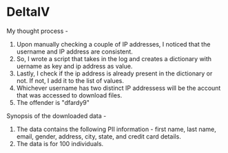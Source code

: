 # DeltaIV


My thought process - 

1. Upon manually checking a couple of IP addresses, I noticed that the username and IP address are consistent. 
2. So, I wrote a script that takes in the log and creates a dictionary with uername as key and ip address as value. 
3. Lastly, I check if the ip address is already present in the dictionary or not. If not, I add it to the list of values. 
4. Whichever username has two distinct IP addressess will be the account that was accessed to download files. 
5. The offender is "dfardy9"

Synopsis of the downloaded data - 

1. The data contains the following PII information - first name, last name, email, gender, address, city, state, and credit card details.
2. The data is for 100 individuals. 

